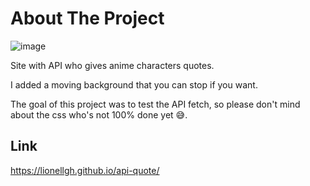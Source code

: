# About The Project

![image](https://user-images.githubusercontent.com/98813616/190921315-22a0d16f-26fa-40ce-a4f9-3a2d7f12fd1b.png)

Site with API who gives anime characters quotes. 

I added a moving background that you can stop if you want.

The goal of this project was to test the API fetch, so please don't mind about the css who's not 100% done yet 😅.

## Link 
https://lionellgh.github.io/api-quote/
